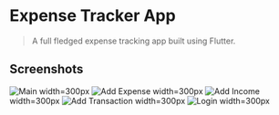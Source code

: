 # Expense Tracker App

> A full fledged expense tracking app built using Flutter.

## Screenshots
![Main](https://github.com/arbaazaj/expensetracker/raw/master/screenshots/_main.jpg?raw=true "Main") width=300px
![Add Expense](https://github.com/arbaazaj/expensetracker/raw/master/screenshots/add_expense.jpg?raw=true "Add Expense") width=300px
![Add Income](https://github.com/arbaazaj/expensetracker/raw/master/screenshots/add_income.jpg?raw=true "Add Income") width=300px
![Add Transaction](https://github.com/arbaazaj/expensetracker/raw/master/screenshots/add_transaction.jpg?raw=true "Add Transaction") width=300px
![Login](https://github.com/arbaazaj/expensetracker/raw/master/screenshots/login.jpg?raw=true "Login") width=300px

[//]: # (![alt text]&#40;https://github.com/arbaazaj/expensetracker/blob/master/screenshots/_main.jpg?raw=true&#41;)

[//]: # (![alt text]&#40;https://github.com/arbaazaj/expensetracker/blob/master/screenshots/add_expense.jpg?raw=true&#41;)

[//]: # (![alt text]&#40;https://github.com/arbaazaj/expensetracker/blob/master/screenshots/add_income.jpg?raw=true&#41;)

[//]: # (![alt text]&#40;https://github.com/arbaazaj/expensetracker/blob/master/screenshots/add_transaction.jpg?raw=true&#41;)

[//]: # (![alt text]&#40;https://github.com/arbaazaj/expensetracker/blob/master/screenshots/login.jpg?raw=true&#41;)